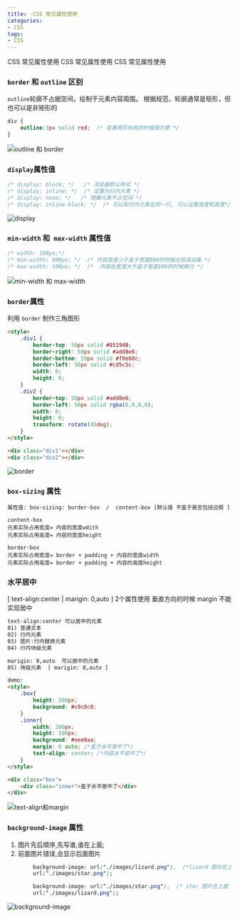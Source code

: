 ```yaml
---
title: -CSS 常见属性使用
categories: 
- CSS
tags:
- CSS
---
```

CSS 常见属性使用
CSS 常见属性使用
CSS 常见属性使用

### `border` 和 `outline` 区别

`outline`轮廓不占据空间，绘制于元素内容周围。
根据规范，轮廓通常是矩形，但也可以是非矩形的

```css
div {
    outline:3px solid red;  /* 查看网页布局的时候很方便 */
}
```

![outline 和 border](/img/css/css_01/outline.png "outline 和 border")

###  `display`属性值 

```css
/* display: block; */   /* 浏览器默认样式 */
/* display: inline; */  /* 设置为行内元素 */
/* display: none; */   /* 隐藏元素不占空间 */
/* display: inline-block; */  /* 可以和行内元素在同一行, 可以设置宽度和高度*/
```

![display](/img/css/css_01/display.png "display")

###  `min-width` 和` max-width` 属性值 

```css
/* width: 100px;*/
/* min-width: 800px; */  /* 内容宽度小于盒子宽度800的时候出现滚动条 */
/* max-width: 100px; */  /*  内容在宽度大于盒子宽度100的时候换行 */
```

![min-width 和 max-width](/img/css/css_01/width.png "min-width 和 max-width")

### `border`属性

利用 `border` 制作三角图形

```html
<style>
    .div1 {
        border-top: 50px solid #85194B;
        border-right: 50px solid #add8e6;
        border-bottom: 50px solid #f0e68c;
        border-left: 50px solid #cd5c5c;
        width: 0;
        height: 0;
    }
    .div2 {
        border-top: 50px solid #add8e6;
        border-left: 50px solid rgba(0,0,0,0);
        width: 0;
        height: 0;
        transform: rotate(45deg);
    }
</style>

<div class="div1"></div>
<div class="div2"></div>
```

![border](/img/css/css_01/border.png "border")

###  `box-sizing` 属性

```
属性值: box-sizing: border-box  /  content-box [默认值 不盒子是否包括边框 ]

content-box
元素实际占用宽度= 内容的宽度wdith
元素实际占用高度= 内容的宽度height

border-box
元素实际占用宽度= border + padding + 内容的宽度width
元素实际占用高度= border + padding + 内容的高度height

```

### 水平居中

[ text-align:center | marigin: 0,auto ] 2个属性使用
垂直方向的时候 margin 不能实现居中

```html
text-align:center 可以居中的元素
01) 普通文本
02) 行内元素
03) 图片:行内替换元素
04) 行内块级元素

marigin: 0,auto  可以居中的元素
05) 块级元素  [ marigin: 0,auto ]

demo:
<style>
    .box{
        height: 200px;
        background: #c0c0c0;
    }
    .inner{
        width: 200px;
        height: 100px;
        background: #eee8aa;
        margin: 0 auto; /*盒子水平居中了*/
        text-align: center; /*内容水平居中了*/
    }
</style>

<div class="box">
    <div class="inner">盒子水平居中了</div>
</div>
```

![text-align和margin](/img/css/css_01/text_align.png "text-align和margin")

### `background-image` 属性

01)  图片先后顺序,先写谁,谁在上面; 
02)  前面图片错误,会显示后面图片

```css
        background-image: url("./images/lizard.png"),  /*lizard 图片在上面*/
        url("./images/star.png");

        background-image: url("./images/star.png"),  /* star 图片在上面 */
        url("./images/lizard.png");
```

![background-image](/img/css/css_01/background_image.png "background-image")



























